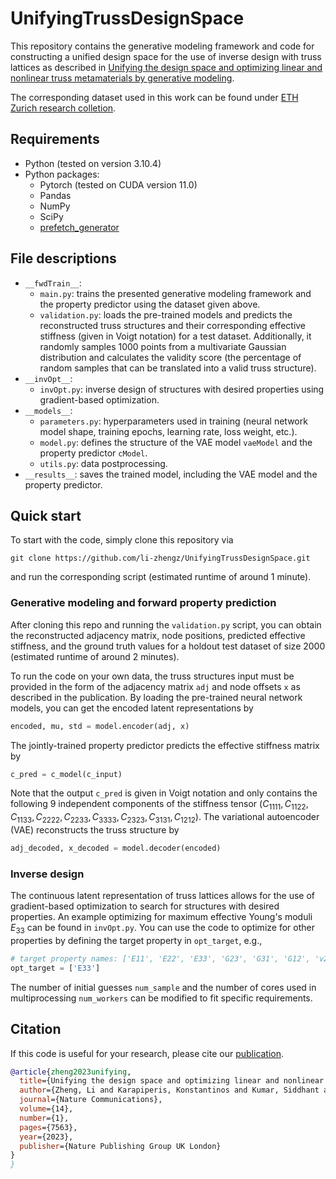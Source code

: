 # UnifyingTrussDesignSpace
This repository contains the generative modeling framework and code for constructing a unified design space for the use of inverse design with truss lattices as described in [Unifying the design space and optimizing linear and nonlinear truss metamaterials by generative modeling](https://www.nature.com/articles/s41467-023-42068-x). 

The corresponding dataset used in this work can be found under [ETH Zurich research colletion](https://doi.org/10.3929/ethz-b-000618078).

## Requirements
- Python (tested on version 3.10.4)
- Python packages:
	- Pytorch (tested on CUDA version 11.0)
	- Pandas
	- NumPy
	- SciPy
	- [prefetch_generator](https://pypi.org/project/prefetch_generator/)

## File descriptions
- `__fwdTrain__`:
  - `main.py`: trains the presented generative modeling framework and the property predictor using the dataset given above.
  - `validation.py`: loads the pre-trained models and predicts the reconstructed truss structures and their corresponding effective stiffness (given in Voigt notation) for a test dataset. Additionally, it randomly samples 1000 points from a multivariate Gaussian distribution and calculates the validity score (the percentage of random samples that can be translated into a valid truss structure).
- `__invOpt__`:
  - `invOpt.py`: inverse design of structures with desired properties using gradient-based optimization.
- `__models__`:
  - `parameters.py`: hyperparameters used in training (neural network model shape, training epochs, learning rate, loss weight, etc.).
  - `model.py`: defines the structure of the VAE model `vaeModel` and the property predictor `cModel`.
  - `utils.py`: data postprocessing.
- `__results__`: saves the trained model, including the VAE model and the property predictor.

## Quick start
To start with the code, simply clone this repository via
```
git clone https://github.com/li-zhengz/UnifyingTrussDesignSpace.git
```
and run the corresponding script (estimated runtime of around 1 minute).
### Generative modeling and forward property prediction
After cloning this repo and running the `validation.py` script, you can obtain the reconstructed adjacency matrix, node positions, predicted effective stiffness, and the ground truth values for a holdout test dataset of size 2000 (estimated runtime of around 2 minutes). 

To run the code on your own data, the truss structures input must be provided in the form of the adjacency matrix `adj` and node offsets `x` as described in the publication. By loading the pre-trained neural network models, you can get the encoded latent representations by 

```python
encoded, mu, std = model.encoder(adj, x)
```
The jointly-trained property predictor predicts the effective stiffness matrix by 
```python
c_pred = c_model(c_input)
```
Note that the output `c_pred` is given in Voigt notation and only contains the following 9 independent components of the stiffness tensor $(C_{1111}, C_{1122}, C_{1133}, C_{2222}, C_{2233}, C_{3333}, C_{2323}, C_{3131}, C_{1212})$.
The variational autoencoder (VAE) reconstructs the truss structure by
```python
adj_decoded, x_decoded = model.decoder(encoded)
```
### Inverse design
The continuous latent representation of truss lattices allows for the use of gradient-based optimization to search for structures with desired properties. An example optimizing for maximum effective Young's moduli $E_{33}$ can be found in `invOpt.py`.
You can use the code to optimize for other properties by defining the target property in `opt_target`, e.g., 
```python
# target property names: ['E11', 'E22', 'E33', 'G23', 'G31', 'G12', 'v21', 'v31', 'v32', 'v12', 'v13', 'v23']
opt_target = ['E33'] 
```
The number of initial guesses `num_sample` and the number of cores used in multiprocessing `num_workers` can be modified to fit specific requirements.


## Citation

If this code is useful for your research, please cite our [publication](https://www.nature.com/articles/s41467-023-42068-x).
```bibtex
@article{zheng2023unifying,
  title={Unifying the design space and optimizing linear and nonlinear truss metamaterials by generative modeling},
  author={Zheng, Li and Karapiperis, Konstantinos and Kumar, Siddhant and Kochmann, Dennis M},
  journal={Nature Communications},
  volume={14},
  number={1},
  pages={7563},
  year={2023},
  publisher={Nature Publishing Group UK London}
}
}
